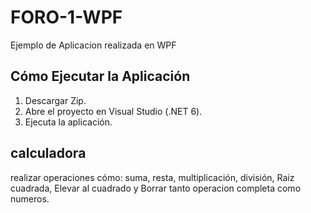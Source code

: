 # FORO-1-WPF
 Ejemplo de Aplicacion realizada en WPF 
 


## Cómo Ejecutar la Aplicación

1. Descargar Zip.
3. Abre el proyecto en Visual Studio (.NET 6).
4. Ejecuta la aplicación.



## calculadora

 realizar operaciones cómo: suma, resta, multiplicación, división, Raiz cuadrada, Elevar al cuadrado y Borrar tanto operacion completa como numeros.
